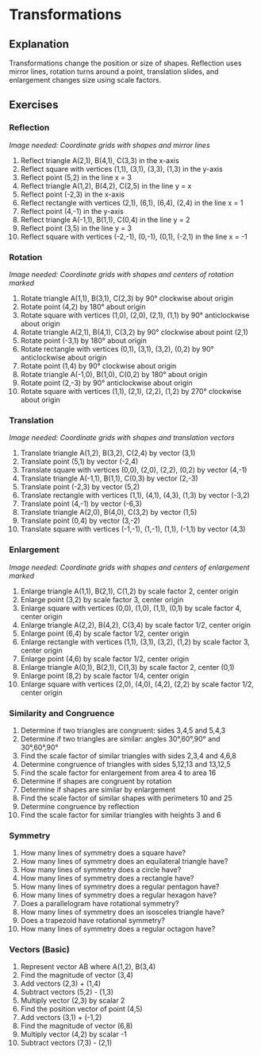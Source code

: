 # Transformations

## Explanation
Transformations change the position or size of shapes. Reflection uses mirror lines, rotation turns around a point, translation slides, and enlargement changes size using scale factors.

## Exercises

### Reflection
*Image needed: Coordinate grids with shapes and mirror lines*
1. Reflect triangle A(2,1), B(4,1), C(3,3) in the x-axis
2. Reflect square with vertices (1,1), (3,1), (3,3), (1,3) in the y-axis
3. Reflect point (5,2) in the line x = 3
4. Reflect triangle A(1,2), B(4,2), C(2,5) in the line y = x
5. Reflect point (-2,3) in the x-axis
6. Reflect rectangle with vertices (2,1), (6,1), (6,4), (2,4) in the line x = 1
7. Reflect point (4,-1) in the y-axis
8. Reflect triangle A(-1,1), B(1,1), C(0,4) in the line y = 2
9. Reflect point (3,5) in the line y = 3
10. Reflect square with vertices (-2,-1), (0,-1), (0,1), (-2,1) in the line x = -1

### Rotation
*Image needed: Coordinate grids with shapes and centers of rotation marked*
1. Rotate triangle A(1,1), B(3,1), C(2,3) by 90° clockwise about origin
2. Rotate point (4,2) by 180° about origin
3. Rotate square with vertices (1,0), (2,0), (2,1), (1,1) by 90° anticlockwise about origin
4. Rotate triangle A(2,1), B(4,1), C(3,2) by 90° clockwise about point (2,1)
5. Rotate point (-3,1) by 180° about origin
6. Rotate rectangle with vertices (0,1), (3,1), (3,2), (0,2) by 90° anticlockwise about origin
7. Rotate point (1,4) by 90° clockwise about origin
8. Rotate triangle A(-1,0), B(1,0), C(0,2) by 180° about origin
9. Rotate point (2,-3) by 90° anticlockwise about origin
10. Rotate square with vertices (1,1), (2,1), (2,2), (1,2) by 270° clockwise about origin

### Translation
*Image needed: Coordinate grids with shapes and translation vectors*
1. Translate triangle A(1,2), B(3,2), C(2,4) by vector (3,1)
2. Translate point (5,1) by vector (-2,4)
3. Translate square with vertices (0,0), (2,0), (2,2), (0,2) by vector (4,-1)
4. Translate triangle A(-1,1), B(1,1), C(0,3) by vector (2,-3)
5. Translate point (-2,3) by vector (5,2)
6. Translate rectangle with vertices (1,1), (4,1), (4,3), (1,3) by vector (-3,2)
7. Translate point (4,-1) by vector (-6,3)
8. Translate triangle A(2,0), B(4,0), C(3,2) by vector (1,5)
9. Translate point (0,4) by vector (3,-2)
10. Translate square with vertices (-1,-1), (1,-1), (1,1), (-1,1) by vector (4,3)

### Enlargement
*Image needed: Coordinate grids with shapes and centers of enlargement marked*
1. Enlarge triangle A(1,1), B(2,1), C(1,2) by scale factor 2, center origin
2. Enlarge point (3,2) by scale factor 3, center origin
3. Enlarge square with vertices (0,0), (1,0), (1,1), (0,1) by scale factor 4, center origin
4. Enlarge triangle A(2,2), B(4,2), C(3,4) by scale factor 1/2, center origin
5. Enlarge point (6,4) by scale factor 1/2, center origin
6. Enlarge rectangle with vertices (1,1), (3,1), (3,2), (1,2) by scale factor 3, center origin
7. Enlarge point (4,6) by scale factor 1/2, center origin
8. Enlarge triangle A(0,1), B(2,1), C(1,3) by scale factor 2, center (0,1)
9. Enlarge point (8,2) by scale factor 1/4, center origin
10. Enlarge square with vertices (2,0), (4,0), (4,2), (2,2) by scale factor 1/2, center origin

### Similarity and Congruence
1. Determine if two triangles are congruent: sides 3,4,5 and 5,4,3
2. Determine if two triangles are similar: angles 30°,60°,90° and 30°,60°,90°
3. Find the scale factor of similar triangles with sides 2,3,4 and 4,6,8
4. Determine congruence of triangles with sides 5,12,13 and 13,12,5
5. Find the scale factor for enlargement from area 4 to area 16
6. Determine if shapes are congruent by rotation
7. Determine if shapes are similar by enlargement
8. Find the scale factor of similar shapes with perimeters 10 and 25
9. Determine congruence by reflection
10. Find the scale factor for similar triangles with heights 3 and 6

### Symmetry
1. How many lines of symmetry does a square have?
2. How many lines of symmetry does an equilateral triangle have?
3. How many lines of symmetry does a circle have?
4. How many lines of symmetry does a rectangle have?
5. How many lines of symmetry does a regular pentagon have?
6. How many lines of symmetry does a regular hexagon have?
7. Does a parallelogram have rotational symmetry?
8. How many lines of symmetry does an isosceles triangle have?
9. Does a trapezoid have rotational symmetry?
10. How many lines of symmetry does a regular octagon have?

### Vectors (Basic)
1. Represent vector AB where A(1,2), B(3,4)
2. Find the magnitude of vector (3,4)
3. Add vectors (2,3) + (1,4)
4. Subtract vectors (5,2) - (1,3)
5. Multiply vector (2,3) by scalar 2
6. Find the position vector of point (4,5)
7. Add vectors (3,1) + (-1,2)
8. Find the magnitude of vector (6,8)
9. Multiply vector (4,2) by scalar -1
10. Subtract vectors (7,3) - (2,1)